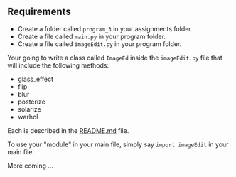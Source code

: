 ## Requirements

- Create a folder called `program_3` in your assignments folder.
- Create a file called `main.py` in your program folder.
- Create a file called `imageEdit.py` in your program folder.

Your going to write a class called `ImageEd` inside the `imageEdit.py` file that will include the following methods:
- glass_effect
- flip
- blur
- posterize
- solarize
- warhol

Each is described in the [README.md](./README.md) file. 

To use your "module" in your main file, simply say `import imageEdit` in your main file. 

More coming ...
